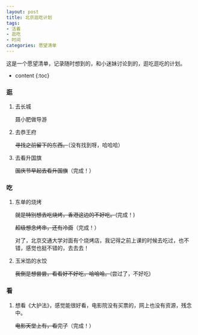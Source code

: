 ```yaml
---
layout: post
title: 北京逛吃计划
tags:
- 活着
- 逛吃
- 时间
categories: 愿望清单
---
```


这是一个愿望清单，记录随时想到的，和小迷妹讨论到的，逛吃逛吃的计划。




* content
{:toc}

### 逛

1. 去长城
   
   聂小肥做导游

2. 去恭王府
   
   ~~寻找之前留下的东西。~~（没有找到呀，哈哈哈）

3. 去看升国旗
   
   ~~国庆节早起去看升国旗~~（完成！）

### 吃

1. 东单的烧烤
   
   ~~就是特别想去吃烧烤，香港这边的不好吃。~~(完成！)

	~~超级想念烤串，还有冷面~~（完成！）
   
   对了，北京交通大学对面有个烧烤店，我记得之前上课的时候去吃过，也不错，感觉也挺不错的，去去去！

2. 玉米馅的水饺

	~~我倒是想尝尝，看看好不好吃，哈哈哈。~~(尝过了，不好吃)

### 看

1. 想看《大护法》，感觉能很好看，电影院没有买票的，网上也没有资源，残念中。

	~~电影天堂上有，看完了~~（完成！）
